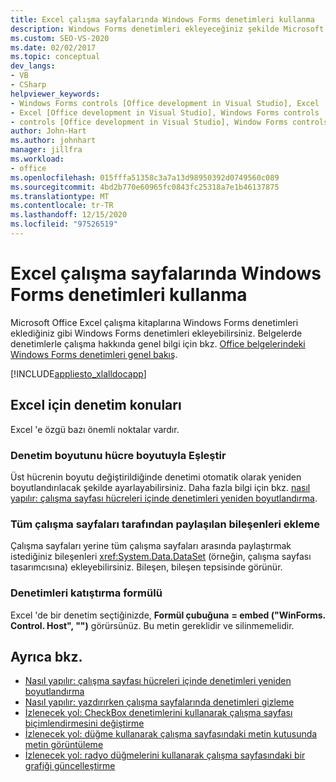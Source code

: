 ```yaml
---
title: Excel çalışma sayfalarında Windows Forms denetimleri kullanma
description: Windows Forms denetimleri ekleyeceğiniz şekilde Microsoft Excel çalışma kitaplarınıza Windows Forms denetimleri nasıl ekleyebileceğiniz hakkında bilgi edinin.
ms.custom: SEO-VS-2020
ms.date: 02/02/2017
ms.topic: conceptual
dev_langs:
- VB
- CSharp
helpviewer_keywords:
- Windows Forms controls [Office development in Visual Studio], Excel
- Excel [Office development in Visual Studio], Windows Forms controls
- controls [Office development in Visual Studio], Window Forms controls
author: John-Hart
ms.author: johnhart
manager: jillfra
ms.workload:
- office
ms.openlocfilehash: 015fffa51358c3a7a13d98950392d0749560c089
ms.sourcegitcommit: 4bd2b770e60965fc0843fc25318a7e1b46137875
ms.translationtype: MT
ms.contentlocale: tr-TR
ms.lasthandoff: 12/15/2020
ms.locfileid: "97526519"
---
```

# <a name="use-windows-forms-controls-on-excel-worksheets"></a>Excel çalışma sayfalarında Windows Forms denetimleri kullanma
  Microsoft Office Excel çalışma kitaplarına Windows Forms denetimleri eklediğiniz gibi Windows Forms denetimleri ekleyebilirsiniz. Belgelerde denetimlerle çalışma hakkında genel bilgi için bkz. [Office belgelerindeki Windows Forms denetimleri genel bakış](../vsto/windows-forms-controls-on-office-documents-overview.md).

 [!INCLUDE[appliesto_xlalldocapp](../vsto/includes/appliesto-xlalldocapp-md.md)]

## <a name="control-considerations-for-excel"></a>Excel için denetim konuları
 Excel 'e özgü bazı önemli noktalar vardır.

### <a name="match-control-size-to-cell-size"></a>Denetim boyutunu hücre boyutuyla Eşleştir
 Üst hücrenin boyutu değiştirildiğinde denetimi otomatik olarak yeniden boyutlandırılacak şekilde ayarlayabilirsiniz. Daha fazla bilgi için bkz. [nasıl yapılır: çalışma sayfası hücreleri içinde denetimleri yeniden boyutlandırma](../vsto/how-to-resize-controls-within-worksheet-cells.md).

### <a name="add-components-that-are-shared-by-all-worksheets"></a>Tüm çalışma sayfaları tarafından paylaşılan bileşenleri ekleme
 Çalışma sayfaları yerine tüm çalışma sayfaları arasında paylaştırmak istediğiniz bileşenleri <xref:System.Data.DataSet> (örneğin, çalışma sayfası tasarımcısına) ekleyebilirsiniz. Bileşen, bileşen tepsisinde görünür.

### <a name="formula-for-embedding-controls"></a>Denetimleri katıştırma formülü
 Excel 'de bir denetim seçtiğinizde, **Formül çubuğuna** **= embed ("WinForms. Control. Host", "")** görürsünüz. Bu metin gereklidir ve silinmemelidir.

## <a name="see-also"></a>Ayrıca bkz.
- [Nasıl yapılır: çalışma sayfası hücreleri içinde denetimleri yeniden boyutlandırma](../vsto/how-to-resize-controls-within-worksheet-cells.md)
- [Nasıl yapılır: yazdırırken çalışma sayfalarında denetimleri gizleme](../vsto/how-to-hide-controls-on-worksheets-when-printing.md)
- [İzlenecek yol: CheckBox denetimlerini kullanarak çalışma sayfası biçimlendirmesini değiştirme](../vsto/walkthrough-changing-worksheet-formatting-using-checkbox-controls.md)
- [İzlenecek yol: düğme kullanarak çalışma sayfasındaki metin kutusunda metin görüntüleme](../vsto/walkthrough-displaying-text-in-a-text-box-in-a-worksheet-using-a-button.md)
- [İzlenecek yol: radyo düğmelerini kullanarak çalışma sayfasındaki bir grafiği güncelleştirme](../vsto/walkthrough-updating-a-chart-in-a-worksheet-using-radio-buttons.md)
